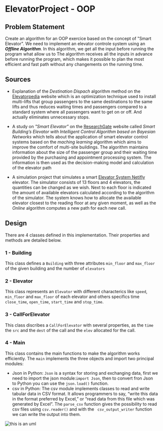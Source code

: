 # ElevatorProject - OOP

## Problem Statement

Create an algorithm for an OOP exercice based on the concept of "Smart Elevator". We need to implement an elevator controle system using an ***Offline Algorithm***.
In this algorithm, we get all the input before running the program what allow us to
The algorithm receives all the inputs in advance before running the program, which makes it possible to plan the most efficient and fast path without any changements on the running time.

## Sources

- Explanation of the *Destination Dispach* algorithm method on the [Elevatorpedia](https://elevation.fandom.com/wiki/Destination_dispatch) website which is an optimization technique used to install multi-lifts that group passengers to the same destinations to the same lifts and thus reduces waiting times and passengers compared to a standard system where all passengers want to get on or off. And actually eliminates unnecessary stops.

- A study on *"Smart Elevator"* on the [ResearchGate](https://www.researchgate.net/publication/331475872_Smart_Building's_Elevator_with_Intelligent_Control_Algorithm_based_on_Bayesian_Networks) website called *Smart Building’s Elevator with Intelligent Control Algorithm based on Bayesian Networks* which tells about the application of smart elevator control systems based on the *maching learning* algorithm which aims to improve the comfort of multi-site buildings. The algorithm maintains information about the size of the passenger group and their waiting time provided by the purchasing and appointment processing system. The information is then used as the decision-making model and calculation of the elevator path

- A simulation project that simulates a smart [Elevator System Netifly](https://elevator-system.netlify.app/) elevator. The simulator consists of 13 floors and 4 elevators, the quantities can be changed as we wish. Next to each floor is indicated the amount of available elevators calculated according to the algorithm of the simulator. The system knows how to allocate the available elevator closest to the reading floor at any given moment, as well as the *Online* algorithm computes a new path for each new call.

## Design

There are 4 classes defined in this implementation. Their properties and methods are detailed below.

### 1 - Building
This class defines a ```Building``` with three attributes ```min_floor``` and ```max_floor``` of the given building and the number of ```elevators```

### 2 - Elevator
This class represents an ```Elevator``` with different characterics like ```speed```, ```min_floor``` and ```max_floor``` of each elevator and others specifics time ```close_time```, ```open_time```, ```start_time``` and ```stop_time```.

### 3 - CallForElevator
This class discribes a ```CallForElevator``` with several properties, as the ```time``` the ```src``` and the ```dest``` of the call and the ```elev``` allocated for the call.

### 4 - Main
This class contains the main functions to make the algorithm works efficiently. The ```main``` implements the three objects and import two principal modules:
- Json in Python: ```Json``` is a syntax for storing and exchanging data, first we need to import the json module:```import Json```, then to convert fron Json to Python you can use the ```json.load()``` function.
- csv in Python: The csv module implements classes to read and write tabular data in CSV format. It allows programmers to say, “write this data in the format preferred by Excel,” or “read data from this file which was generated by Excel”. The ```parse_csv``` function gives the possibility to read csv files using ```csv.reader()``` and with the ``` csv_output_writer``` function we can write the output into them.

![this is an uml](https://github.com/Pianissimo7/ElevatorProject-master/blob/master/Ex1.puml)

